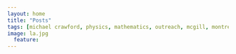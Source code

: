```yaml
---
layout: home
title: "Posts"
tags: [michael crawford, physics, mathematics, outreach, mcgill, montreal]
image: la.jpg
  feature:
---
```

